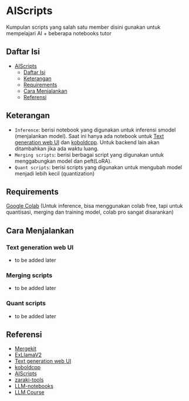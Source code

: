 # AIScripts
Kumpulan scripts yang salah satu member disini gunakan untuk mempelajari AI + beberapa notebooks tutor

## Daftar Isi
- [AIScripts](#aiscripts)
  - [Daftar Isi](#daftar-isi)
  - [Keterangan](#keterangan)
  - [Requirements](#requirements)
  - [Cara Menjalankan](#cara-menjalankan)
  - [Referensi](#referensi)

## Keterangan
- `Inference`: berisi notebook yang digunakan untuk inferensi smodel (menjalankan model). Saat ini hanya ada notebook untuk [Text generation web UI](https://github.com/oobabooga/text-generation-webui) dan [koboldcpp](https://github.com/LostRuins/koboldcpp). Untuk backend lain akan ditambahkan jika ada waktu luang.
- `Merging scripts`: berisi berbagai script yang digunakan untuk menggabungkan model dan peft(LoRA).
- `Quant scripts`: berisi scripts yang digunakan untuk mengubah model menjadi lebih kecil (quantization)

## Requirements
[Google Colab](https://colab.research.google.com/) (Untuk inference, bisa menggunakan colab free, tapi untuk quantisasi, merging dan training model, colab pro sangat disarankan)

## Cara Menjalankan

### Text generation web UI
- to be added later

### Merging scripts
- to be added later

### Quant scripts
- to be added later

## Referensi
- [Mergekit](https://github.com/cg123/mergekit)
- [ExLlamaV2](https://github.com/turboderp/exllamav2)
- [Text generation web UI](https://github.com/oobabooga/text-generation-webui)
- [koboldcpp](https://github.com/LostRuins/koboldcpp)
- [AIScripts](https://github.com/TheBlokeAI/AIScripts)
- [zaraki-tools](https://github.com/zarakiquemparte/zaraki-tools)
- [LLM-notebooks](https://github.com/DocShotgun/LLM-notebooks)
- [LLM Course](https://github.com/mlabonne/llm-course)